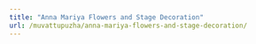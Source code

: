 ```yaml
---
title: "Anna Mariya Flowers and Stage Decoration"
url: /muvattupuzha/anna-mariya-flowers-and-stage-decoration/
---
```

